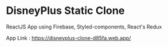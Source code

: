 # DisneyPlus Static Clone

ReactJS App using Firebase, Styled-components, React's Redux

App Link : https://disneyplus-clone-d85fa.web.app/

